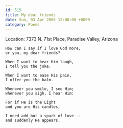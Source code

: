 ```yaml
---
id: 515
title: My dear friends
date: Sun, 03 Apr 2005 12:00:00 +0000
category: Poems
---
```


Location: 7373 N. 71st Place, Paradise Valley, Arizona

    How can I say if I love God more,  
    or you, my dear friends?

    When I want to hear Him laugh,  
    I tell you the joke.

    When I want to ease His pain,  
    I offer you the balm.

    Whenever you smile, I see Him;  
    whenever you sigh, I hear Him:

    For if He is the Light  
    and you are His candles,

    I need add but a spark of love --  
    and suddenly He appears.


